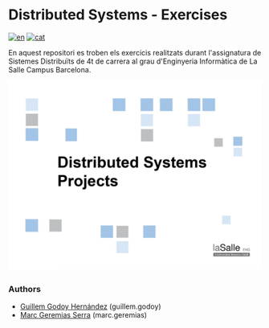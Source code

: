 # Distributed Systems - Exercises

[![en](https://img.shields.io/badge/lang-en-red.svg)](https://github.com/marcgeremias/distributed-systems-exercises/blob/main/README.md)
[![cat](https://img.shields.io/badge/lang-cat-yellow.svg)](https://github.com/marcgeremias/distributed-systems-exercises/blob/main/README.cat.md)

En aquest repositori es troben els exercicis realitzats durant l'assignatura de Sistemes Distribuïts de 4t de carrera al grau d'Enginyeria Informàtica de La Salle Campus Barcelona.

<div align="center">
  <img src="res/image1.jpg" alt="drawing" width="600"/>
</div>

### Authors
- [Guillem Godoy Hernández](https://github.com/guillemghdz) (guillem.godoy)
- [Marc Geremias Serra](https://github.com/marcgeremias) (marc.geremias)
